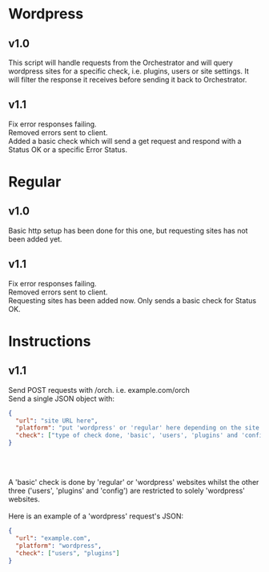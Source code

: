 # Wordpress

## v1.0<br />
This script will handle requests from the Orchestrator and will query wordpress sites for a specific check, i.e. plugins, users or site settings.
It will filter the response it receives before sending it back to Orchestrator. <br />
## v1.1<br />
Fix error responses failing. <br />
Removed errors sent to client. <br />
Added a basic check which will send a get request and respond with a Status OK or a specific Error Status. <br />

# Regular

## v1.0<br />
Basic http setup has been done for this one, but requesting sites has not been added yet. <br />
## v1.1<br />
Fix error responses failing. <br />
Removed errors sent to client. <br />
Requesting sites has been added now. Only sends a basic check for Status OK. <br />

# Instructions

## v1.1 <br />
Send POST requests with /orch. i.e. example.com/orch <br />
Send a single JSON object with: <br />

```JSON
{
  "url": "site URL here",
  "platform": "put 'wordpress' or 'regular' here depending on the site type",
  "check": ["type of check done, 'basic', 'users', 'plugins' and 'config'"]
}
```
<br /><br />

A 'basic' check is done by 'regular' or 'wordpress' websites whilst the other three ('users', 'plugins' and 'config') are restricted to solely 'wordpress' websites. <br /><br />
Here is an example of a 'wordpress' request's JSON:<br />

```JSON
{
  "url": "example.com",
  "platform": "wordpress",
  "check": ["users", "plugins"]
}
```
